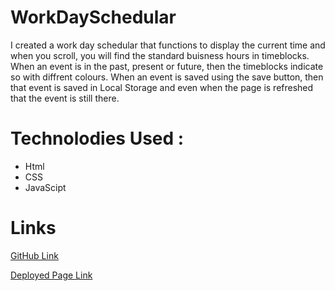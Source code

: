 # WorkDaySchedular
I created a work day schedular that functions to display the current time and when you scroll, you will find the standard buisness hours in timeblocks. When an event is in the past, present or future, then the timeblocks indicate so with diffrent colours. When an event is saved using the save button, then that event is saved in Local Storage and even when the page is refreshed that the event is still there.

# Technolodies Used :

- Html
- CSS
- JavaScipt

# Links

[GitHub Link](https://github.com/NazKena/WorkDaySchedular)

[Deployed Page Link](https://nazkena.github.io/WorkDaySchedular/)


